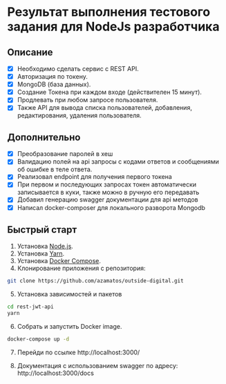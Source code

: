 # Результат выполнения тестового задания для NodeJs разработчика

## Описание
- [x] Необходимо сделать сервис с REST API.
- [x] Авторизация по токену. 
- [x] MongoDB (база данных). 
- [x] Создание Токена при каждом входе (действителен 15 минут). 
- [x] Продлевать при любом запросе пользователя.
- [x] Также API для вывода списка пользователей, добавления, редактирования, удаления пользователя.

## Дополнительно

- [x] Преобразование паролей в хеш  
- [x] Валидацию полей на api запросы с кодами ответов и сообщениями об ошибке в теле ответа. 
- [x] Реализовал endpoint для получения первого токена
- [x] При первом и последующих запросах токен автоматически записывается в куки, также можно в ручную его передавать
- [x] Добавил генерацию swagger документации для api методов
- [x] Написал docker-composer для локального разворота Mongodb

## Быстрый старт

1. Установка [Node.js](https://nodejs.org/en/download/).
2. Установка [Yarn](https://yarnpkg.com/lang/en/docs/install/).
3. Установка [Docker Compose](https://docs.docker.com/compose/install/).
4. Клонирование приложения с репозитория:

```bash
git clone https://github.com/azamatos/outside-digital.git
```

5. Установка зависимостей и пакетов

```bash
cd rest-jwt-api
yarn
```
6. Собрать и запустить Docker image.

```bash
docker-compose up -d
```
7. Перейди по ссылке http://localhost:3000/

8. Документация с использованием swagger по адресу: http://localhost:3000/docs



